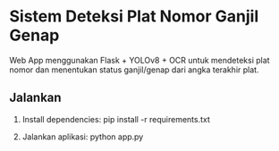 # Sistem Deteksi Plat Nomor Ganjil Genap

Web App menggunakan Flask + YOLOv8 + OCR untuk mendeteksi plat nomor dan menentukan status ganjil/genap dari angka terakhir plat.

## Jalankan

1. Install dependencies:
   pip install -r requirements.txt

2. Jalankan aplikasi:
   python app.py
